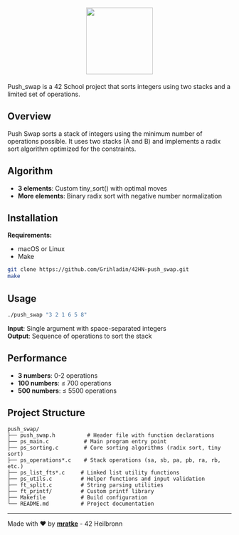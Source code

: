 <div align="center">

# <img src="https://github.com/Grihladin/42-project-badges/blob/main/badges/push_swape.png" width="150" height="150"> 

</div>

Push_swap is a 42 School project that sorts integers using two stacks and a limited set of operations.

## Overview

Push Swap sorts a stack of integers using the minimum number of operations possible. It uses two stacks (A and B) and implements a radix sort algorithm optimized for the constraints.

## Algorithm

- **3 elements**: Custom tiny_sort() with optimal moves
- **More elements**: Binary radix sort with negative number normalization

## Installation

**Requirements:**
- macOS or Linux
- Make

```bash
git clone https://github.com/Grihladin/42HN-push_swap.git
make
```

## Usage

```bash
./push_swap "3 2 1 6 5 8"
```

**Input**: Single argument with space-separated integers  
**Output**: Sequence of operations to sort the stack

## Performance

- **3 numbers**: 0-2 operations
- **100 numbers**: ≤ 700 operations
- **500 numbers**: ≤ 5500 operations

## Project Structure

```
push_swap/
├── push_swap.h          # Header file with function declarations
├── ps_main.c           # Main program entry point
├── ps_sorting.c        # Core sorting algorithms (radix sort, tiny sort)
├── ps_operations*.c    # Stack operations (sa, sb, pa, pb, ra, rb, etc.)
├── ps_list_fts*.c     # Linked list utility functions
├── ps_utils.c         # Helper functions and input validation
├── ft_split.c         # String parsing utilities
├── ft_printf/         # Custom printf library
├── Makefile           # Build configuration
└── README.md          # Project documentation
```

---

Made with ❤️ by **[mratke](https://github.com/Grihladin)** - 42 Heilbronn
